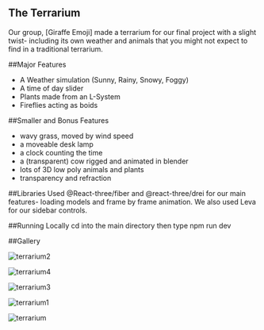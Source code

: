 ## The Terrarium
Our group, [Giraffe Emoji] made a terrarium for our final project with a slight twist- including its own weather and animals that you might not expect to find in a traditional terrarium. 

##Major Features
- A Weather simulation (Sunny, Rainy, Snowy, Foggy)
- A time of day slider
- Plants made from an L-System
- Fireflies acting as boids


##Smaller and Bonus Features
- wavy grass, moved by wind speed
- a moveable desk lamp
- a clock counting the time
- a (transparent) cow rigged and animated in blender
- lots of 3D low poly animals and plants
- transparency and refraction


##Libraries Used
@React-three/fiber and @react-three/drei for our main features- loading models and frame by frame animation. We also used Leva for our sidebar controls.

##Running Locally
cd into the main directory then type npm run dev


##Gallery

![terrarium2](https://github.com/user-attachments/assets/7ba76996-2666-460a-bb28-1cbc833ddf60)

![terrarium4](https://github.com/user-attachments/assets/64230330-8af4-4e7d-83f6-603de301608b)


![terrarium3](https://github.com/user-attachments/assets/95679491-2165-42c1-a8f0-2d6c80008ecf)


![terrarium1](https://github.com/user-attachments/assets/16c57f2d-529b-416e-abf8-7312d1eba531)

![terrarium](https://github.com/user-attachments/assets/68655bca-82af-40a4-8710-dc235c29aa70)

